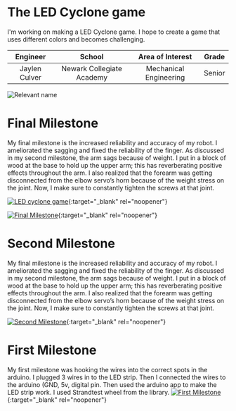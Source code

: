 ﻿# The LED Cyclone game
I'm working on making a LED Cyclone game. I hope to create a game that uses different colors and becomes challenging.

| **Engineer** | **School** | **Area of Interest** | **Grade** |
|:--:|:--:|:--:|:--:|
| Jaylen Culver | Newark Collegiate Academy | Mechanical Engineering | Senior


  ![Relevant name](https://content.instructables.com/ORIG/F31/IODO/JX16CJUH/F31IODOJX16CJUH.jpg?auto=webp&fit=bounds&frame=1&height=1024&width=1024)
# Final Milestone
My final milestone is the increased reliability and accuracy of my robot. I ameliorated the sagging and fixed the reliability of the finger. As discussed in my second milestone, the arm sags because of weight. I put in a block of wood at the base to hold up the upper arm; this has reverberating positive effects throughout the arm. I also realized that the forearm was getting disconnected from the elbow servo’s horn because of the weight stress on the joint. Now, I make sure to constantly tighten the screws at that joint.

[![LED cyclone game](https://res.cloudinary.com/marcomontalbano/image/upload/v1625849298/video_to_markdown/images/youtube--5HFTi8qphDA-c05b58ac6eb4c4700831b2b3070cd403.jpg)](https://www.youtube.com/watch?v=5HFTi8qphDA "LED cyclone game"){:target="_blank" rel="noopener"}

[![Final Milestone](https://res.cloudinary.com/marcomontalbano/image/upload/v1612573869/video_to_markdown/images/youtube--F7M7imOVGug-c05b58ac6eb4c4700831b2b3070cd403.jpg )](https://www.youtube.com/watch?v=F7M7imOVGug&feature=emb_logo "Final Milestone"){:target="_blank" rel="noopener"}

# Second Milestone
My final milestone is the increased reliability and accuracy of my robot. I ameliorated the sagging and fixed the reliability of the finger. As discussed in my second milestone, the arm sags because of weight. I put in a block of wood at the base to hold up the upper arm; this has reverberating positive effects throughout the arm. I also realized that the forearm was getting disconnected from the elbow servo’s horn because of the weight stress on the joint. Now, I make sure to constantly tighten the screws at that joint.

[![Second Milestone](https://res.cloudinary.com/marcomontalbano/image/upload/v1626453946/video_to_markdown/images/youtube--nObLqyHuHHA-c05b58ac6eb4c4700831b2b3070cd403.jpg)](https://youtu.be/nObLqyHuHHA "Milestone 2"){:target="_blank" rel="noopener"}
# First Milestone
  

My first milestone was hooking the wires into the correct spots in the arduino. I plugged 3 wires in to the LED strip. Then I connected the wires to the arduino (GND, 5v, digital pin. Then used the arduino app to make the LED strip work. I used Strandtest wheel from the library.
[![First Milestone](https://res.cloudinary.com/marcomontalbano/image/upload/v1626457148/video_to_markdown/images/youtube--a9YzdjAKXXY-c05b58ac6eb4c4700831b2b3070cd403.jpg)](https://youtu.be/a9YzdjAKXXY "Milestone 1"){:target="_blank" rel="noopener"}
